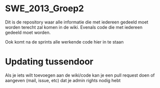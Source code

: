 SWE_2013_Groep2
===============

Dit is de repository waar alle informatie die met iedereen gedeeld moet worden terecht zal komen in de wiki. Evenals code die met iedereen gedeeld moet worden.

Ook komt na de sprints alle werkende code hier in te staan

Updating tussendoor
===================

Als je iets wilt toevoegen aan de wiki/code kan je een pull request doen
of aangeven (mail, issue, etc) dat je admin rights nodig hebt
